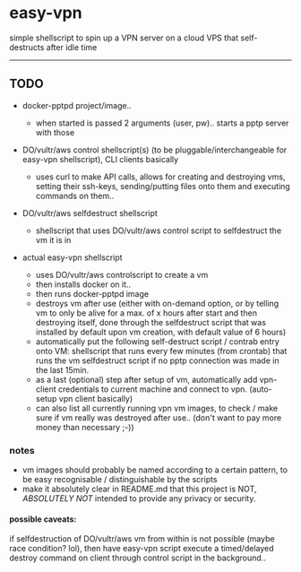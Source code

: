 # easy-vpn
simple shellscript to spin up a VPN server on a cloud VPS that self-destructs after idle time

--------

## TODO

* docker-pptpd project/image..
	- when started is passed 2 arguments (user, pw).. starts a pptp server with those

* DO/vultr/aws control shellscript(s) (to be pluggable/interchangeable for easy-vpn shellscript), CLI clients basically
	- uses curl to make API calls, allows for creating and destroying vms, setting their ssh-keys, sending/putting files onto them and executing commands on them..

* DO/vultr/aws selfdestruct shellscript
	- shellscript that uses DO/vultr/aws control script to selfdestruct the vm it is in

* actual easy-vpn shellscript
	- uses DO/vultr/aws controlscript to create a vm
	- then installs docker on it..
	- then runs docker-pptpd image
	- destroys vm after use (either with on-demand option, or by telling vm to only be alive for a max. of x hours after start and then destroying itself, done through the selfdestruct script that was installed by default upon vm creation, with default value of 6 hours)
	- automatically put the following self-destruct script / contrab entry onto VM: shellscript that runs every few minutes (from crontab) that runs the vm selfdestruct script if no pptp connection was made in the last 15min.
	- as a last (optional) step after setup of vm, automatically add vpn-client credentials to current machine and connect to vpn. (auto-setup vpn client basically)
	- can also list all currently running vpn vm images, to check / make sure if vm really was destroyed after use.. (don't want to pay more money than necessary ;-))

### notes
* vm images should probably be named according to a certain pattern, to be easy recognisable / distinguishable by the scripts
* make it absolutely clear in README.md that this project is NOT, *ABSOLUTELY NOT* intended to provide any privacy or security.

#### possible caveats: 
if selfdestruction of DO/vultr/aws vm from within is not possible (maybe race condition? lol), then have easy-vpn script execute a timed/delayed destroy command on client through control script in the background..

